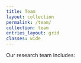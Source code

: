 ```yaml
---
title: Team
layout: collection
permalink: /team/
collection: team
entries_layout: grid
classes: wide
---
```


Our research team includes: